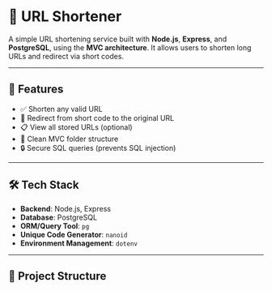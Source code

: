 # 🔗 URL Shortener

A simple URL shortening service built with **Node.js**, **Express**, and **PostgreSQL**, using the **MVC architecture**. It allows users to shorten long URLs and redirect via short codes.

---

## 📌 Features

- ✅ Shorten any valid URL
- 🚀 Redirect from short code to the original URL
- 📋 View all stored URLs (optional)
- 🧱 Clean MVC folder structure
- 🔒 Secure SQL queries (prevents SQL injection)

---

## 🛠 Tech Stack

- **Backend**: Node.js, Express
- **Database**: PostgreSQL
- **ORM/Query Tool**: `pg`
- **Unique Code Generator**: `nanoid`
- **Environment Management**: `dotenv`

---

## 📁 Project Structure

